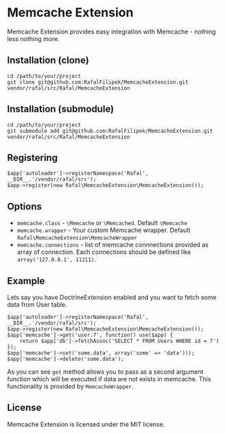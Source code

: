 Memcache Extension
==================
Memcache Extension provides easy integration with Memcache - nothing less nothing more.


Installation (clone)
------------
    cd /path/to/your/project
    git clone git@github.com:RafalFilipek/MemcacheExtension.git vendor/rafal/src/Rafal/MemcacheExtension

Installation (submodule)
------------------------
    cd /path/to/your/project
    git submodule add git@github.com:RafalFilipek/MemcacheExtension.git vendor/rafal/src/Rafal/MemcacheExtension

Registering
-----------
    $app['autoloader']->registerNamespace('Rafal', __DIR__.'/vendor/rafal/src');
    $app->register(new Rafal\MemcacheExtension\MemcacheExtension());

Options
-------
* ```memcache.class``` - `\Memcache` or `\Memcached`. Default `\Memcache`
* ```memcache.wrapper``` - Your custom Memcache wrapper. Default `Rafal\MemcacheExtension\MemcacheWrapper`
* ```memcache.connections``` - list of memcache connnections provided as array of connection. Each connections should be defined like `array('127.0.0.1', 11211)`.

Example
-------
Lets say you have DoctrineExtension enabled and you want to fetch some data from User table.

    $app['autoloader']->registerNamespace('Rafal', __DIR__.'/vendor/rafal/src');
    $app->register(new Rafal\MemcacheExtension\MemcacheExtension());
    $app['memcache']->get('user.7', function() use($app) { 
        return $app['db']->fetchAssoc('SELECT * FROM Users WHERE id = 7')
    });
    $app['memcache']->set('some.data', array('some' => 'data')));
    $app['memcache']->delete('some.data');

As you can see ```get``` method allows you to pass as a second argument function which will be executed if data are not exists in memcache. This functionality is provided by ```MemcacheWrapper```.

License
-------
Memcache Extension is licensed under the MIT license.
